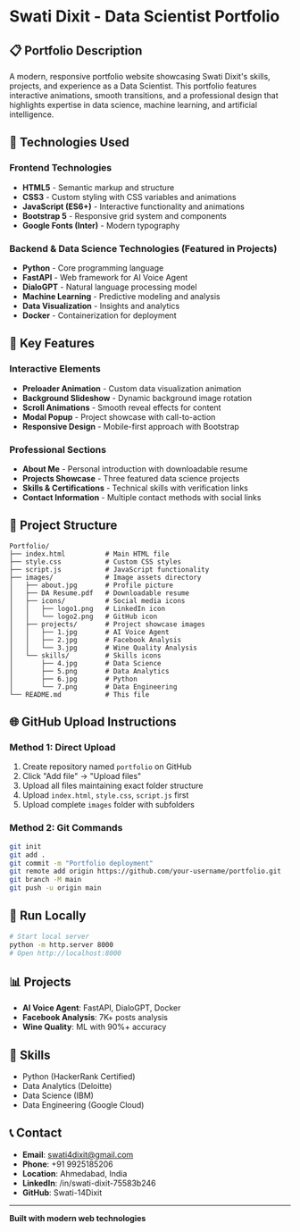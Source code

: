 # Swati Dixit - Data Scientist Portfolio

## 📋 Portfolio Description

A modern, responsive portfolio website showcasing Swati Dixit's skills, projects, and experience as a Data Scientist. This portfolio features interactive animations, smooth transitions, and a professional design that highlights expertise in data science, machine learning, and artificial intelligence.

## 🚀 Technologies Used

### Frontend Technologies
- **HTML5** - Semantic markup and structure
- **CSS3** - Custom styling with CSS variables and animations
- **JavaScript (ES6+)** - Interactive functionality and animations
- **Bootstrap 5** - Responsive grid system and components
- **Google Fonts (Inter)** - Modern typography

### Backend & Data Science Technologies (Featured in Projects)
- **Python** - Core programming language
- **FastAPI** - Web framework for AI Voice Agent
- **DialoGPT** - Natural language processing model
- **Machine Learning** - Predictive modeling and analysis
- **Data Visualization** - Insights and analytics
- **Docker** - Containerization for deployment

## 🎨 Key Features

### Interactive Elements
- **Preloader Animation** - Custom data visualization animation
- **Background Slideshow** - Dynamic background image rotation
- **Scroll Animations** - Smooth reveal effects for content
- **Modal Popup** - Project showcase with call-to-action
- **Responsive Design** - Mobile-first approach with Bootstrap

### Professional Sections
- **About Me** - Personal introduction with downloadable resume
- **Projects Showcase** - Three featured data science projects
- **Skills & Certifications** - Technical skills with verification links
- **Contact Information** - Multiple contact methods with social links

## 📁 Project Structure

```
Portfolio/
├── index.html          # Main HTML file
├── style.css           # Custom CSS styles
├── script.js           # JavaScript functionality
├── images/             # Image assets directory
│   ├── about.jpg       # Profile picture
│   ├── DA Resume.pdf   # Downloadable resume
│   ├── icons/          # Social media icons
│   │   ├── logo1.png   # LinkedIn icon
│   │   └── logo2.png   # GitHub icon
│   ├── projects/       # Project showcase images
│   │   ├── 1.jpg       # AI Voice Agent
│   │   ├── 2.jpg       # Facebook Analysis
│   │   └── 3.jpg       # Wine Quality Analysis
│   └── skills/         # Skills icons
│       ├── 4.jpg       # Data Science
│       ├── 5.png       # Data Analytics
│       ├── 6.jpg       # Python
│       └── 7.png       # Data Engineering
└── README.md           # This file
```

## 🌐 GitHub Upload Instructions

### Method 1: Direct Upload
1. Create repository named `portfolio` on GitHub
2. Click "Add file" → "Upload files"
3. Upload all files maintaining exact folder structure
4. Upload `index.html`, `style.css`, `script.js` first
5. Upload complete `images` folder with subfolders

### Method 2: Git Commands
```bash
git init
git add .
git commit -m "Portfolio deployment"
git remote add origin https://github.com/your-username/portfolio.git
git branch -M main
git push -u origin main
```

## 🚀 Run Locally
```bash
# Start local server
python -m http.server 8000
# Open http://localhost:8000
```

## 📊 Projects
- **AI Voice Agent**: FastAPI, DialoGPT, Docker
- **Facebook Analysis**: 7K+ posts analysis
- **Wine Quality**: ML with 90%+ accuracy

## 🎯 Skills
- Python (HackerRank Certified)
- Data Analytics (Deloitte)
- Data Science (IBM)
- Data Engineering (Google Cloud)

## 📞 Contact
- **Email**: swati4dixit@gmail.com
- **Phone**: +91 9925185206
- **Location**: Ahmedabad, India
- **LinkedIn**: /in/swati-dixit-75583b246
- **GitHub**: Swati-14Dixit

---

**Built with modern web technologies**
